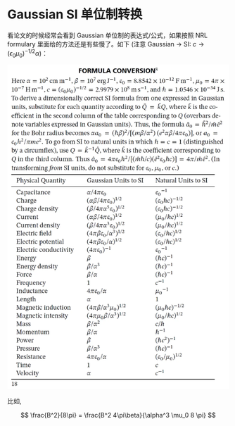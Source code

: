 # Gaussian SI 单位制转换

看论文的时候经常会看到 Gaussian 单位制的表达式/公式，如果按照 NRL formulary 里面给的方法还是有些慢了。如下 (注意 Gaussian $\rightarrow$ SI: $c \rightarrow (\epsilon_0\mu_0)^{-1/2}\alpha$)：

![输入图片说明](https://github.com/ymma98/picx-images-hosting/raw/master/20241021/image.6m3w9oju91.webp)

比如,
 
$$
\frac{B^2}{8\pi} = \frac{B^2 4\pi\beta}{\alpha^3 \mu_0 8 \pi}
$$
<!--stackedit_data:
eyJoaXN0b3J5IjpbMTY1NzgwNjExNywxNjgyNzc1ODkxLDIxMT
M5MjA4NjhdfQ==
-->
